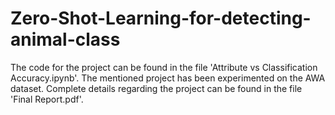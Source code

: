 # Zero-Shot-Learning-for-detecting-animal-class

The code for the project can be found in the file 'Attribute vs Classification Accuracy.ipynb'. The mentioned project has been experimented on the AWA dataset. Complete details regarding the project can be found in the file 'Final Report.pdf'.
